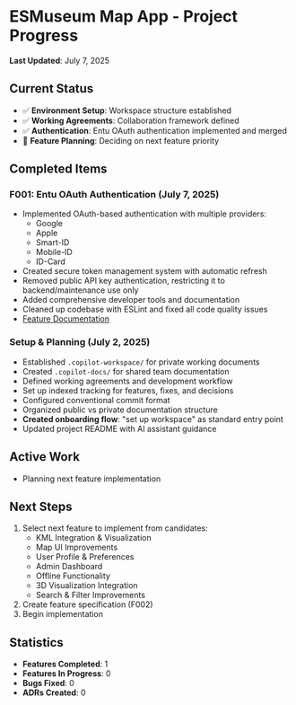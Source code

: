 # ESMuseum Map App - Project Progress

**Last Updated**: July 7, 2025

## Current Status

- ✅ **Environment Setup**: Workspace structure established
- ✅ **Working Agreements**: Collaboration framework defined
- ✅ **Authentication**: Entu OAuth authentication implemented and merged
- 🚧 **Feature Planning**: Deciding on next feature priority

## Completed Items

### F001: Entu OAuth Authentication (July 7, 2025)

- Implemented OAuth-based authentication with multiple providers:
  - Google
  - Apple
  - Smart-ID
  - Mobile-ID
  - ID-Card
- Created secure token management system with automatic refresh
- Removed public API key authentication, restricting it to backend/maintenance use only
- Added comprehensive developer tools and documentation
- Cleaned up codebase with ESLint and fixed all code quality issues
- [Feature Documentation](features/F001-entu-oauth-authentication.md)

### Setup & Planning (July 2, 2025)

- Established `.copilot-workspace/` for private working documents
- Created `.copilot-docs/` for shared team documentation
- Defined working agreements and development workflow
- Set up indexed tracking for features, fixes, and decisions
- Configured conventional commit format
- Organized public vs private documentation structure
- **Created onboarding flow**: "set up workspace" as standard entry point
- Updated project README with AI assistant guidance

## Active Work

- Planning next feature implementation

## Next Steps

1. Select next feature to implement from candidates:
   - KML Integration & Visualization
   - Map UI Improvements
   - User Profile & Preferences
   - Admin Dashboard
   - Offline Functionality
   - 3D Visualization Integration
   - Search & Filter Improvements
2. Create feature specification (F002)
3. Begin implementation

## Statistics

- **Features Completed**: 1
- **Features In Progress**: 0
- **Bugs Fixed**: 0
- **ADRs Created**: 0
